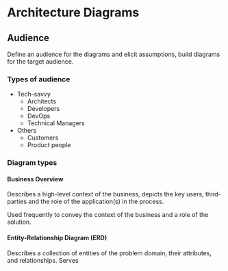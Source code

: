 # Architecture Diagrams

## Audience

Define an audience for the diagrams and elicit assumptions, build diagrams for the target audience.

### Types of audience

* Tech-savvy
  * Architects
  * Developers
  * DevOps
  * Technical Managers
* Others
  * Customers
  * Product people

### Diagram types

#### Business Overview

Describes a high-level context of the business, depicts the key users, third-parties and the role of the application\(s\) in the process.

Used frequently to convey the context of the business and a role of the solution.

#### Entity-Relationship Diagram \(ERD\)

Describes a collection of entities of the problem domain, their attributes, and relationships. Serves 

